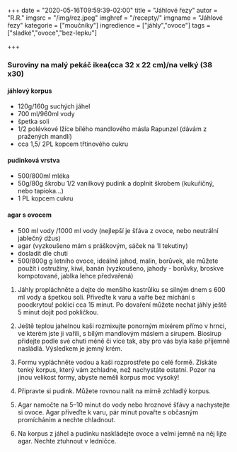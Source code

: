 +++
date = "2020-05-16T09:59:39-02:00"
title = "Jáhlové řezy"
autor = "R.R."
imgsrc = "/img/rez.jpeg"
imghref = "/recepty/"
imgname = "Jáhlové řezy"
kategorie = ["moučníky"]
ingredience = ["jáhly","ovoce"]
tags = ["sladké","ovoce","bez-lepku"]

+++


### Suroviny na malý pekáč ikea(cca 32 x 22 cm)/na velký (38 x30)

#### jáhlový korpus 
- 120g/160g suchých jáhel
- 700 ml/960ml vody
- špetka soli
- 1/2 polévkové lžíce bílého mandlového másla Rapunzel (dávám z pražených mandlí)
- cca 1,5/ 2PL kopcem třtinového cukru

#### pudinková vrstva
- 500/800ml mléka
- 50g/80g škrobu 1/2 vanilkový pudink a doplnit škrobem (kukuřičný, nebo tapioka...)
- 1 PL kopcem cukru

####  agar s ovocem
- 500 ml vody /1000 ml vody (nejlepší je šťáva z ovoce, nebo neutrální jablečný džus)
- agar (vyzkoušeno mám s práškovým, sáček na 1l tekutiny)
- dosladit dle chuti
- 500/800g g letního ovoce, ideálně jahod, malin, borůvek, ale můžete použít i ostružiny, kiwi, banán (vyzkoušeno, jahody - borůvky, broskve kompotované, jablka lehce předvařená)

1. Jáhly propláchněte a dejte do menšího kastrůlku se silným dnem s 600 ml vody a špetkou soli. Přiveďte k varu a vařte bez míchání s poodkrytou! poklicí cca 15 minut. Po dovaření můžete nechat jáhly ještě 5 minut dojít pod pokličkou.

2. Ještě teplou jahelnou kaši rozmixujte ponorným mixérem přímo v hrnci, ve kterém jste ji vařili, s bílým mandlovým máslem a sirupem. Biosirup přidejte podle své chuti méně či více tak, aby pro vás byla kaše příjemně nasládlá. Výsledkem je jemný krém.

3. Formu vypláchněte vodou a kaši rozprostřete po celé formě. Získáte tenký korpus, který vám zchladne, než nachystáte ostatní. Pozor na jinou velikost formy, abyste neměli korpus moc vysoký!

4. Připravte si pudink.  Můžete rovnou nalít na mírně zchladlý korpus.

5. Agar namočte na 5–10 minut do vody nebo hroznové šťávy a nachystejte si ovoce. Agar přiveďte k varu, pár minut povařte s občasným promícháním a nechte chladnout.

6. Na korpus z jáhel a pudinku naskládejte ovoce a velmi jemně na něj lijte agar. Nechte ztuhnout v ledničce.

<!--zdroj http://ilci-taktovidmj.blogspot.com/2019/07/jahlovy-rez-podle-biokucharky.html-->
